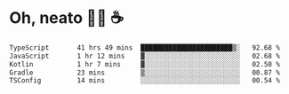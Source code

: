 # Oh, neato 🧑‍💻 ☕

<!--START_SECTION:waka-->

```txt
TypeScript       41 hrs 49 mins  ███████████████████████▒░   92.68 %
JavaScript       1 hr 12 mins    ▓░░░░░░░░░░░░░░░░░░░░░░░░   02.68 %
Kotlin           1 hr 7 mins     ▓░░░░░░░░░░░░░░░░░░░░░░░░   02.50 %
Gradle           23 mins         ▒░░░░░░░░░░░░░░░░░░░░░░░░   00.87 %
TSConfig         14 mins         ░░░░░░░░░░░░░░░░░░░░░░░░░   00.54 %
```

<!--END_SECTION:waka-->
